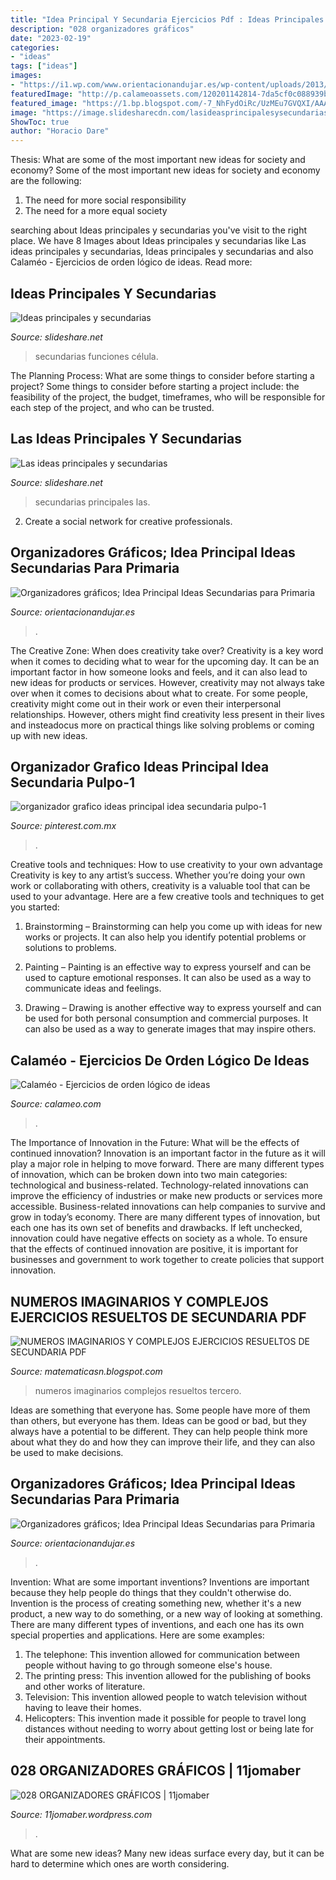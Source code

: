 ```yaml
---
title: "Idea Principal Y Secundaria Ejercicios Pdf : Ideas Principales Y Secundarias"
description: "028 organizadores gráficos"
date: "2023-02-19"
categories:
- "ideas"
tags: ["ideas"]
images:
- "https://i1.wp.com/www.orientacionandujar.es/wp-content/uploads/2013/01/organizador-grafico-ideas-principal-idea-secundaria-mariposas-1.jpg?resize=842%2C596&amp;ssl=1"
featuredImage: "http://p.calameoassets.com/120201142814-7da5cf0c088939b8c0d8ef46249caf64/p1.jpg"
featured_image: "https://1.bp.blogspot.com/-7_NhFydOiRc/UzMEu7GVQXI/AAAAAAAACCU/Lns_v54n_jc/s1600/NUMEROS+IMAGINARIOS+Y+COMPLEJOS+EJERCICIOS+RESUELTOS+DE+TERCERO+DE+SECUNDARIA+(3).gif"
image: "https://image.slidesharecdn.com/lasideasprincipalesysecundarias-110804010548-phpapp02/95/slide-4-1024.jpg"
ShowToc: true
author: "Horacio Dare"
---
```



Thesis: What are some of the most important new ideas for society and economy?
Some of the most important new ideas for society and economy are the following: 
1. The need for more social responsibility 
2. The need for a more equal society 

	

		
searching about Ideas principales y secundarias you've visit to the right place. We have 8 Images about Ideas principales y secundarias like Las ideas principales y secundarias, Ideas principales y secundarias and also Calaméo - Ejercicios de orden lógico de ideas. Read more:
		
    
## Ideas Principales Y Secundarias

<img loading=lazy src="https://image.slidesharecdn.com/ideasprincipalesysecundarias-160719211745/95/ideas-principales-y-secundarias-11-638.jpg?cb=1468963150" onerror="this.onerror=null;this.src='https://tse2.mm.bing.net/th?id=OIP.tKpsKn1fWuqDSY28IaIqCgHaFj&amp;pid=15.1';" alt="Ideas principales y secundarias">

_Source: slideshare.net_

>secundarias funciones célula. 

	

The Planning Process: What are some things to consider before starting a project?
Some things to consider before starting a project include: the feasibility of the project, the budget, timeframes, who will be responsible for each step of the project, and who can be trusted.

    
## Las Ideas Principales Y Secundarias

<img loading=lazy src="https://image.slidesharecdn.com/lasideasprincipalesysecundarias-110804010548-phpapp02/95/slide-4-1024.jpg" onerror="this.onerror=null;this.src='https://tse4.mm.bing.net/th?id=OIP.DoDyYlsh3P-MgZSmV0cxPwHaFj&amp;pid=15.1';" alt="Las ideas principales y secundarias">

_Source: slideshare.net_

>secundarias principales las. 

	

2. Create a social network for creative professionals. 

    
## Organizadores Gráficos; Idea Principal Ideas Secundarias Para Primaria

<img loading=lazy src="https://i1.wp.com/www.orientacionandujar.es/wp-content/uploads/2013/01/organizador-grafico-ideas-principal-idea-secundaria-mariposas-1.jpg?resize=842%2C596&amp;ssl=1" onerror="this.onerror=null;this.src='https://tse1.mm.bing.net/th?id=OIP.mmz6WQ3iR6FiKQvsBxxibwHaFP&amp;pid=15.1';" alt="Organizadores gráficos; Idea Principal Ideas Secundarias para Primaria">

_Source: orientacionandujar.es_

>. 

	

The Creative Zone: When does creativity take over?
Creativity is a key word when it comes to deciding what to wear for the upcoming day. It can be an important factor in how someone looks and feels, and it can also lead to new ideas for products or services. However, creativity may not always take over when it comes to decisions about what to create. For some people, creativity might come out in their work or even their interpersonal relationships. However, others might find creativity less present in their lives and insteadocus more on practical things like solving problems or coming up with new ideas.

    
## Organizador Grafico Ideas Principal Idea Secundaria Pulpo-1

<img loading=lazy src="https://i.pinimg.com/736x/03/fe/f8/03fef8d6b4221dd36901c0f27940158e.jpg" onerror="this.onerror=null;this.src='https://tse4.mm.bing.net/th?id=OIP.wP0nPDKuVWeCY2Az4RjVHQHaFP&amp;pid=15.1';" alt="organizador grafico ideas principal idea secundaria pulpo-1">

_Source: pinterest.com.mx_

>. 

	

Creative tools and techniques: How to use creativity to your own advantage
Creativity is key to any artist’s success. Whether you’re doing your own work or collaborating with others, creativity is a valuable tool that can be used to your advantage. Here are a few creative tools and techniques to get you started:
1. Brainstorming – Brainstorming can help you come up with ideas for new works or projects. It can also help you identify potential problems or solutions to problems.

2. Painting – Painting is an effective way to express yourself and can be used to capture emotional responses. It can also be used as a way to communicate ideas and feelings.

3. Drawing – Drawing is another effective way to express yourself and can be used for both personal consumption and commercial purposes. It can also be used as a way to generate images that may inspire others.


    
## Calaméo - Ejercicios De Orden Lógico De Ideas

<img loading=lazy src="http://p.calameoassets.com/120201142814-7da5cf0c088939b8c0d8ef46249caf64/p1.jpg" onerror="this.onerror=null;this.src='https://tse1.mm.bing.net/th?id=OIP.JVKyw-5_VOWnsaRAvzGZxQHaKe&amp;pid=15.1';" alt="Calaméo - Ejercicios de orden lógico de ideas">

_Source: calameo.com_

>. 

	

The Importance of Innovation in the Future: What will be the effects of continued innovation?
Innovation is an important factor in the future as it will play a major role in helping to move forward. There are many different types of innovation, which can be broken down into two main categories: technological and business-related. Technology-related innovations can improve the efficiency of industries or make new products or services more accessible. Business-related innovations can help companies to survive and grow in today’s economy. There are many different types of innovation, but each one has its own set of benefits and drawbacks. If left unchecked, innovation could have negative effects on society as a whole. To ensure that the effects of continued innovation are positive, it is important for businesses and government to work together to create policies that support innovation.

    
## NUMEROS IMAGINARIOS Y COMPLEJOS EJERCICIOS RESUELTOS DE SECUNDARIA PDF

<img loading=lazy src="https://1.bp.blogspot.com/-7_NhFydOiRc/UzMEu7GVQXI/AAAAAAAACCU/Lns_v54n_jc/s1600/NUMEROS+IMAGINARIOS+Y+COMPLEJOS+EJERCICIOS+RESUELTOS+DE+TERCERO+DE+SECUNDARIA+(3).gif" onerror="this.onerror=null;this.src='https://tse3.mm.bing.net/th?id=OIP.GArwt97ouT5_n8O8wyu8xAHaM-&amp;pid=15.1';" alt="NUMEROS IMAGINARIOS Y COMPLEJOS EJERCICIOS RESUELTOS DE SECUNDARIA PDF">

_Source: matematicasn.blogspot.com_

>numeros imaginarios complejos resueltos tercero. 

	

Ideas are something that everyone has. Some people have more of them than others, but everyone has them. Ideas can be good or bad, but they always have a potential to be different. They can help people think more about what they do and how they can improve their life, and they can also be used to make decisions.

    
## Organizadores Gráficos; Idea Principal Ideas Secundarias Para Primaria

<img loading=lazy src="https://i0.wp.com/www.orientacionandujar.es/wp-content/uploads/2013/01/organizador-grafico-ideas-principal-idea-secundaria-rana-1.jpg?ssl=1" onerror="this.onerror=null;this.src='https://tse1.mm.bing.net/th?id=OIP.CvDBgW1bD5yejn2R-aTYLAHaFP&amp;pid=15.1';" alt="Organizadores gráficos; Idea Principal Ideas Secundarias para Primaria">

_Source: orientacionandujar.es_

>. 

	

Invention: What are some important inventions?
Inventions are important because they help people do things that they couldn't otherwise do. Invention is the process of creating something new, whether it's a new product, a new way to do something, or a new way of looking at something. There are many different types of inventions, and each one has its own special properties and applications. Here are some examples: 
1. The telephone: This invention allowed for communication between people without having to go through someone else's house.
2. The printing press: This invention allowed for the publishing of books and other works of literature.
3. Television: This invention allowed people to watch television without having to leave their homes.
4. Helicopters: This invention made it possible for people to travel long distances without needing to worry about getting lost or being late for their appointments.

    
## 028 ORGANIZADORES GRÁFICOS | 11jomaber

<img loading=lazy src="http://www.orientacionandujar.es/wp-content/uploads/2013/01/organizador-grafico-ideas-principal-idea-secundaria-rana-1.jpg" onerror="this.onerror=null;this.src='https://tse1.mm.bing.net/th?id=OIP.o-O_AbSRiBaiX6cB4hgqBQHaFP&amp;pid=15.1';" alt="028 ORGANIZADORES GRÁFICOS | 11jomaber">

_Source: 11jomaber.wordpress.com_

>. 

	

What are some new ideas?
Many new ideas surface every day, but it can be hard to determine which ones are worth considering.

